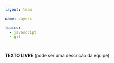```yaml
---
layout: team

name: Layers

topics: 
  - javascript
  - git

---
```


**TEXTO LIVRE** (pode ser uma descrição da equipe)